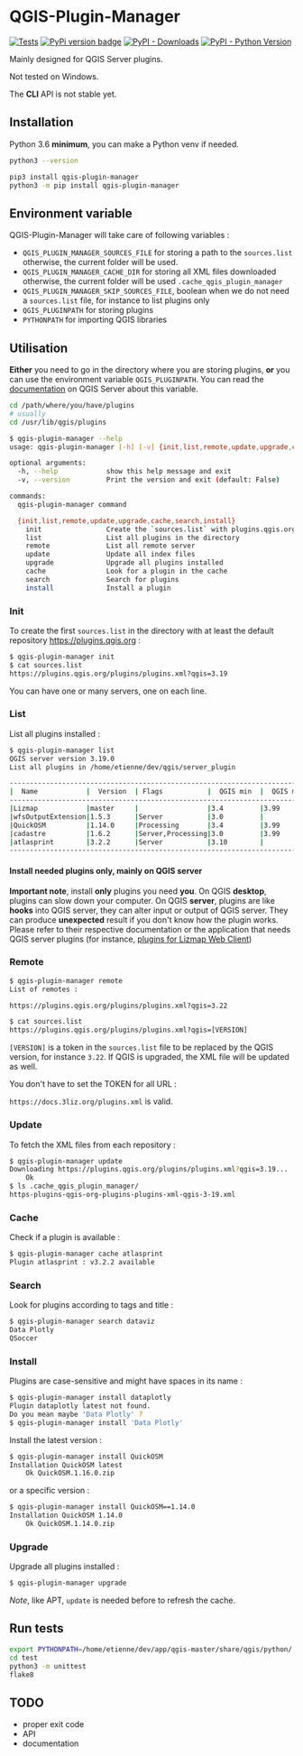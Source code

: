 # QGIS-Plugin-Manager

[![Tests](https://github.com/3liz/qgis-plugin-manager/actions/workflows/release.yml/badge.svg)](https://github.com/3liz/qgis-plugin-manager/actions/workflows/release.yml)
[![PyPi version badge](https://badgen.net/pypi/v/qgis-plugin-manager)](https://pypi.org/project/qgis-plugin-manager/)
[![PyPI - Downloads](https://img.shields.io/pypi/dm/qgis-plugin-manager)](https://pypi.org/project/qgis-plugin-manager/)
[![PyPI - Python Version](https://img.shields.io/pypi/pyversions/qgis-plugin-manager)](https://pypi.org/project/qgis-plugin-manager/)

Mainly designed for QGIS Server plugins.

Not tested on Windows.

The **CLI** API is not stable yet.

## Installation

Python 3.6 **minimum**, you can make a Python venv if needed.
```bash
python3 --version
```

```bash
pip3 install qgis-plugin-manager
python3 -m pip install qgis-plugin-manager
```

## Environment variable

QGIS-Plugin-Manager will take care of following variables :

* `QGIS_PLUGIN_MANAGER_SOURCES_FILE` for storing a path to the `sources.list` otherwise, the current folder will be used.
* `QGIS_PLUGIN_MANAGER_CACHE_DIR` for storing all XML files downloaded otherwise, the current folder will be used `.cache_qgis_plugin_manager`
* `QGIS_PLUGIN_MANAGER_SKIP_SOURCES_FILE`, boolean when we do not need a `sources.list` file, for instance to list plugins only
* `QGIS_PLUGINPATH` for storing plugins
* `PYTHONPATH` for importing QGIS libraries

## Utilisation

**Either** you need to go in the directory where you are storing plugins, **or** you can use the environment variable `QGIS_PLUGINPATH`.
You can read the [documentation](https://docs.qgis.org/3.22/en/docs/server_manual/config.html#environment-variables)
on QGIS Server about this variable.

```bash
cd /path/where/you/have/plugins
# usually
cd /usr/lib/qgis/plugins
```

```bash
$ qgis-plugin-manager --help
usage: qgis-plugin-manager [-h] [-v] {init,list,remote,update,upgrade,cache,search,install} ...

optional arguments:
  -h, --help            show this help message and exit
  -v, --version         Print the version and exit (default: False)

commands:
  qgis-plugin-manager command

  {init,list,remote,update,upgrade,cache,search,install}
    init                Create the `sources.list` with plugins.qgis.org as remote
    list                List all plugins in the directory
    remote              List all remote server
    update              Update all index files
    upgrade             Upgrade all plugins installed
    cache               Look for a plugin in the cache
    search              Search for plugins
    install             Install a plugin
```

### Init

To create the first `sources.list` in the directory with at least the default repository https://plugins.qgis.org :
```bash
$ qgis-plugin-manager init
$ cat sources.list 
https://plugins.qgis.org/plugins/plugins.xml?qgis=3.19
```

You can have one or many servers, one on each line.

### List

List all plugins installed :

```bash
$ qgis-plugin-manager list
QGIS server version 3.19.0
List all plugins in /home/etienne/dev/qgis/server_plugin

------------------------------------------------------------------------------------------------------------------------------------
|  Name            |  Version  | Flags           |  QGIS min  |  QGIS max  |  Author         | Folder owner     | Action ⚠         |
------------------------------------------------------------------------------------------------------------------------------------
|Lizmap            |master     |                 |3.4         |3.99        |3Liz             | root : 0o755     | Unkown version   |
|wfsOutputExtension|1.5.3      |Server           |3.0         |            |3Liz             | etienne : 0o755  |                  |
|QuickOSM          |1.14.0     |Processing       |3.4         |3.99        |Etienne Trimaille| etienne : 0o755  | Upgrade to 1.16.0|
|cadastre          |1.6.2      |Server,Processing|3.0         |3.99        |3liz             | www-data : 0o755 |                  |
|atlasprint        |3.2.2      |Server           |3.10        |            |3Liz             | www-data : 0o755 |                  |
------------------------------------------------------------------------------------------------------------------
```

#### Install needed plugins only, mainly on QGIS server

**Important note**, install **only** plugins you need **you**. On QGIS **desktop**, plugins can slow down your computer.
On QGIS **server**, plugins are like **hooks** into QGIS server, they can alter input or output of QGIS server.
They can produce **unexpected** result if you don't know how the plugin works. Please refer to their respective documentation
or the application that needs QGIS server plugins (for instance,
[plugins for Lizmap Web Client](https://docs.lizmap.com/current/en/install/pre_requirements.html#qgis-server-plugins))

### Remote

```bash
$ qgis-plugin-manager remote
List of remotes :

https://plugins.qgis.org/plugins/plugins.xml?qgis=3.22

$ cat sources.list 
https://plugins.qgis.org/plugins/plugins.xml?qgis=[VERSION]
```

`[VERSION]` is a token in the `sources.list` file to be replaced by the QGIS version, for instance `3.22`.
If QGIS is upgraded, the XML file will be updated as well.

You don't have to set the TOKEN for all URL : 

`https://docs.3liz.org/plugins.xml` is valid.

### Update

To fetch the XML files from each repository :

```bash
$ qgis-plugin-manager update
Downloading https://plugins.qgis.org/plugins/plugins.xml?qgis=3.19...
	Ok
$ ls .cache_qgis_plugin_manager/
https-plugins-qgis-org-plugins-plugins-xml-qgis-3-19.xml
```

### Cache

Check if a plugin is available :

```bash
$ qgis-plugin-manager cache atlasprint
Plugin atlasprint : v3.2.2 available
```

### Search

Look for plugins according to tags and title :

```bash
$ qgis-plugin-manager search dataviz
Data Plotly
QSoccer
```

### Install

Plugins are case-sensitive and might have spaces in its name :
```bash
$ qgis-plugin-manager install dataplotly
Plugin dataplotly latest not found.
Do you mean maybe 'Data Plotly' ?
$ qgis-plugin-manager install 'Data Plotly'
```

Install the latest version :
```bash
$ qgis-plugin-manager install QuickOSM
Installation QuickOSM latest
	Ok QuickOSM.1.16.0.zip
```

or a specific version :

```bash
$ qgis-plugin-manager install QuickOSM==1.14.0
Installation QuickOSM 1.14.0
	Ok QuickOSM.1.14.0.zip
```

### Upgrade

Upgrade all plugins installed :

```bash
$ qgis-plugin-manager upgrade
```

*Note*, like APT, `update` is needed before to refresh the cache.

## Run tests

```bash
export PYTHONPATH=/home/etienne/dev/app/qgis-master/share/qgis/python/:/usr/lib/python3/dist-packages/
cd test
python3 -m unittest
flake8
```

## TODO

* proper exit code
* API
* documentation
